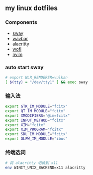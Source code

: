 ## my linux dotfiles

### Components
+ [sway](https://github.com/swaywm/sway)
+ [waybar](https://github.com/Alexays/Waybar)
+ [alacritty](https://github.com/alacritty/alacritty)
+ [wofi](https://hg.sr.ht/~scoopta/wofi)
+ [nvim](https://github.com/neovim/neovim)

### auto start sway
```bash
# export WLR_RENDERER=vulkan
[ $(tty) = "/dev/tty1" ] && exec sway
```

### 输入法
```bash
export GTK_IM_MODULE="fcitx"
export QT_IM_MODULE="fcitx"
export XMODIFIERS="@im=fcitx"
export INPUT_METHOD="fcitx"
export XIM="fcitx"
export XIM_PROGRAM="fcitx"
export SDL_IM_MODULE="fcitx"
export GLFW_IM_MODULE="ibus"
```

### 终端选词
```bash
# 将 alacritty 切换到 x11
env WINIT_UNIX_BACKEND=x11 alacritty
```

